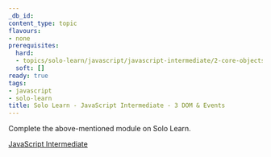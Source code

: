 ```yaml
---
_db_id:
content_type: topic
flavours:
- none
prerequisites:
  hard:
  - topics/solo-learn/javascript/javascript-intermediate/2-core-objects
  soft: []
ready: true
tags:
- javascript
- solo-learn
title: Solo Learn - JavaScript Intermediate - 3 DOM & Events
---
```


Complete the above-mentioned module on Solo Learn.

[JavaScript Intermediate](https://www.sololearn.com/en/learn/courses/javascript-intermediate)